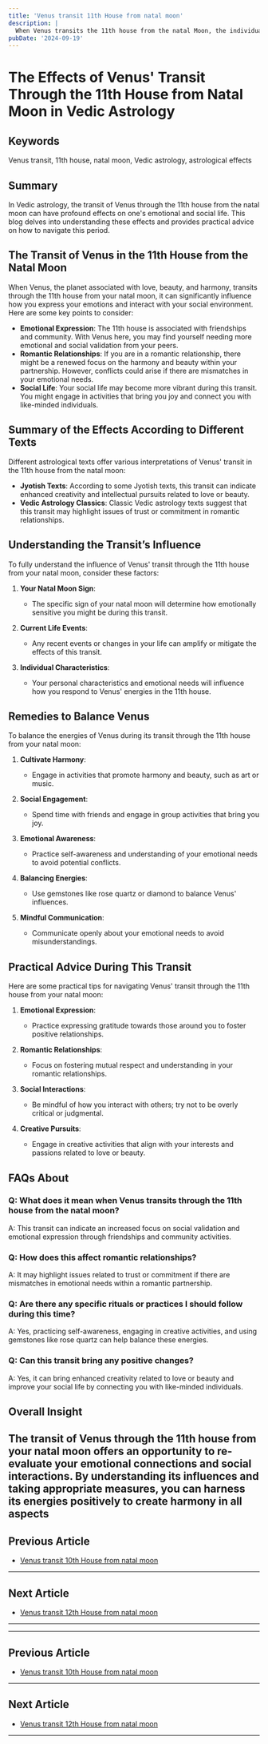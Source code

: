```yaml
---
title: 'Venus transit 11th House from natal moon'
description: |
  When Venus transits the 11th house from the natal Moon, the individual enjoys financial gains, social success, and general happiness. The period is marked by the fulfillment of desires, strong relationships, and the acquisition of wealth and material comforts.
pubDate: '2024-09-19'
---
```


# The Effects of Venus' Transit Through the 11th House from Natal Moon in Vedic Astrology

## Keywords
Venus transit, 11th house, natal moon, Vedic astrology, astrological effects

## Summary
In Vedic astrology, the transit of Venus through the 11th house from the natal moon can have profound effects on one's emotional and social life. This blog delves into understanding these effects and provides practical advice on how to navigate this period.

## The Transit of Venus in the 11th House from the Natal Moon

When Venus, the planet associated with love, beauty, and harmony, transits through the 11th house from your natal moon, it can significantly influence how you express your emotions and interact with your social environment. Here are some key points to consider:

- **Emotional Expression**: The 11th house is associated with friendships and community. With Venus here, you may find yourself needing more emotional and social validation from your peers.
- **Romantic Relationships**: If you are in a romantic relationship, there might be a renewed focus on the harmony and beauty within your partnership. However, conflicts could arise if there are mismatches in your emotional needs.
- **Social Life**: Your social life may become more vibrant during this transit. You might engage in activities that bring you joy and connect you with like-minded individuals.

## Summary of the Effects According to Different Texts

Different astrological texts offer various interpretations of Venus' transit in the 11th house from the natal moon:

- **Jyotish Texts**: According to some Jyotish texts, this transit can indicate enhanced creativity and intellectual pursuits related to love or beauty.
- **Vedic Astrology Classics**: Classic Vedic astrology texts suggest that this transit may highlight issues of trust or commitment in romantic relationships.

## Understanding the Transit’s Influence

To fully understand the influence of Venus' transit through the 11th house from your natal moon, consider these factors:

1. **Your Natal Moon Sign**:
   - The specific sign of your natal moon will determine how emotionally sensitive you might be during this transit.
   
2. **Current Life Events**:
   - Any recent events or changes in your life can amplify or mitigate the effects of this transit.

3. **Individual Characteristics**:
   - Your personal characteristics and emotional needs will influence how you respond to Venus' energies in the 11th house.

## Remedies to Balance Venus

To balance the energies of Venus during its transit through the 11th house from your natal moon:

1. **Cultivate Harmony**:
   - Engage in activities that promote harmony and beauty, such as art or music.

2. **Social Engagement**:
   - Spend time with friends and engage in group activities that bring you joy.

3. **Emotional Awareness**:
   - Practice self-awareness and understanding of your emotional needs to avoid potential conflicts.

4. **Balancing Energies**:
   - Use gemstones like rose quartz or diamond to balance Venus' influences.

5. **Mindful Communication**:
   - Communicate openly about your emotional needs to avoid misunderstandings.

## Practical Advice During This Transit

Here are some practical tips for navigating Venus' transit through the 11th house from your natal moon:

1. **Emotional Expression**:
   - Practice expressing gratitude towards those around you to foster positive relationships.
   
2. **Romantic Relationships**:
   - Focus on fostering mutual respect and understanding in your romantic relationships.
   
3. **Social Interactions**:
   - Be mindful of how you interact with others; try not to be overly critical or judgmental.
   
4. **Creative Pursuits**:
   - Engage in creative activities that align with your interests and passions related to love or beauty.

## FAQs About

### Q: What does it mean when Venus transits through the 11th house from the natal moon?
A: This transit can indicate an increased focus on social validation and emotional expression through friendships and community activities.

### Q: How does this affect romantic relationships?
A: It may highlight issues related to trust or commitment if there are mismatches in emotional needs within a romantic partnership.

### Q: Are there any specific rituals or practices I should follow during this time?
A: Yes, practicing self-awareness, engaging in creative activities, and using gemstones like rose quartz can help balance these energies.

### Q: Can this transit bring any positive changes?
A: Yes, it can bring enhanced creativity related to love or beauty and improve your social life by connecting you with like-minded individuals.

## Overall Insight

The transit of Venus through the 11th house from your natal moon offers an opportunity to re-evaluate your emotional connections and social interactions. By understanding its influences and taking appropriate measures, you can harness its energies positively to create harmony in all aspects
---

## Previous Article
- [Venus transit 10th House from natal moon](200610_Venus_transit_10th_House_from_natal_moon.md)

---

## Next Article
- [Venus transit 12th House from natal moon](200612_Venus_transit_12th_House_from_natal_moon.md)

---
---

## Previous Article
- [Venus transit 10th House from natal moon](200610_Venus_transit_10th_House_from_natal_moon.md)

---

## Next Article
- [Venus transit 12th House from natal moon](200612_Venus_transit_12th_House_from_natal_moon.md)

---
